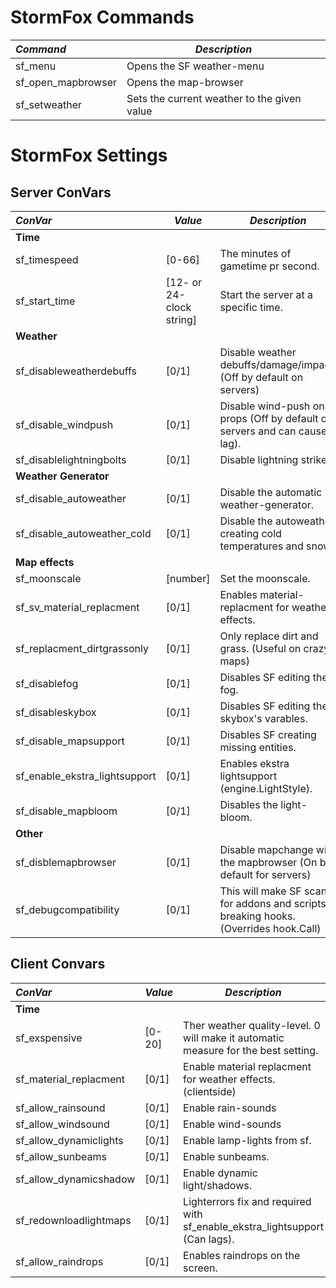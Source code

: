 # StormFox Commands
*Command*                    | *Description*              
:----------------------------| ------------
sf_menu                      | Opens the SF weather-menu
sf_open_mapbrowser           | Opens the map-browser
sf_setweather                | Sets the current weather to the given value

# StormFox Settings
## Server ConVars
*ConVar*                     | *Value*       | *Description*              
:----------------------------| ------------- |  ------------
**Time**                     |               |
sf_timespeed                 | [0-66]        | The minutes of gametime pr second.
sf_start_time                | [12- or 24-clock string]|Start the server at a specific time.
**Weather**                  |               |              
sf_disableweatherdebuffs     | [0/1]         | Disable weather debuffs/damage/impact. (Off by default on servers) 
sf_disable_windpush          | [0/1]         | Disable wind-push on props (Off by default on servers and can cause lag). 
sf_disablelightningbolts     | [0/1]         | Disable lightning strikes.
**Weather Generator**        |               |              
sf_disable_autoweather       | [0/1]         |  Disable the automatic weather-generator.
sf_disable_autoweather_cold  | [0/1]         | Disable the autoweather creating cold temperatures and snow.
**Map effects**              |               |              
sf_moonscale                 | [number]      | Set the moonscale.
sf_sv_material_replacment    | [0/1]         | Enables material-replacment for weather effects.
sf_replacment_dirtgrassonly  | [0/1]         | Only replace dirt and grass. (Useful on crazy maps)
sf_disablefog                | [0/1]         | Disables SF editing the fog.
sf_disableskybox             | [0/1]         | Disables SF editing the skybox's varables.
sf_disable_mapsupport        | [0/1]         | Disables SF creating missing entities.
sf_enable_ekstra_lightsupport| [0/1]         | Enables ekstra lightsupport (engine.LightStyle).
sf_disable_mapbloom          | [0/1]         | Disables the light-bloom.
**Other**|                   |               |
sf_disblemapbrowser          | [0/1]         | Disable mapchange with the mapbrowser (On by default for servers)
sf_debugcompatibility        | [0/1]         | This will make SF scan for addons and scripts breaking hooks. (Overrides hook.Call)

## Client Convars
*ConVar*                     | *Value*       | *Description*              
:----------------------------| ------------- |  ------------
**Time**                     |               |
sf_exspensive                | [0-20]        | Ther weather quality-level. 0 will make it automatic measure for the best setting.
sf_material_replacment       | [0/1]         | Enable material replacment for weather effects. (clientside)
sf_allow_rainsound           | [0/1]         | Enable rain-sounds
sf_allow_windsound           | [0/1]         | Enable wind-sounds
sf_allow_dynamiclights       | [0/1]         | Enable lamp-lights from sf.
sf_allow_sunbeams            | [0/1]         | Enable sunbeams.
sf_allow_dynamicshadow       | [0/1]         | Enable dynamic light/shadows.
sf_redownloadlightmaps       | [0/1]         | Lighterrors fix and required with sf_enable_ekstra_lightsupport (Can lags).
sf_allow_raindrops           | [0/1]         | Enables raindrops on the screen.

